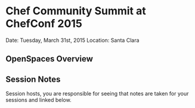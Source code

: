 # Chef Community Summit at ChefConf 2015
Date: Tuesday, March 31st, 2015
Location: Santa Clara

## OpenSpaces Overview

## Session Notes
Session hosts, you are responsible for seeing that notes are taken for your sessions and linked below.
